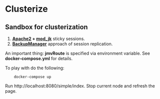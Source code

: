 # Clusterize

## Sandbox for clusterization

1. **[Apache2](http://httpd.apache.org/) + [mod_jk](http://tomcat.apache.org/connectors-doc/)** sticky sessions.
2. **[BackupManager](http://tomcat.apache.org/tomcat-7.0-doc/cluster-howto.html)** approach of session replication.

An important thing: **jmvRoute** is specified via environment variable. See **docker-compose.yml** for details.

To play with do the following:

```
    docker-compose up
```

Run http://localhost:8080/simple/index. Stop current node and refresh the page.
